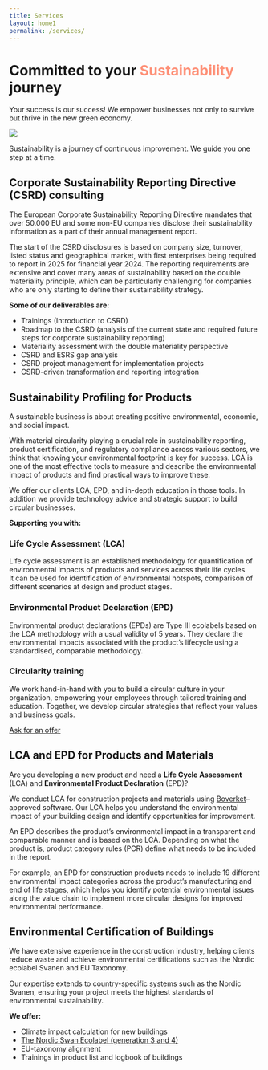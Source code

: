 ```yaml
---
title: Services
layout: home1
permalink: /services/
---
```


# Committed to your <font color="#fe9178">Sustainability</font> journey

Your success is our success! We empower businesses not only to survive but thrive in the new green economy.

 ![](/assets/images/sustainability-journey.jpeg)

Sustainability is a journey of continuous improvement. We guide you one step at a time.

## Corporate Sustainability Reporting Directive (CSRD) consulting 

The European Corporate Sustainability Reporting Directive mandates that over 50.000 EU and some non-EU companies disclose their sustainability information as a part of their annual management report.

The start of the CSRD disclosures is based on company size, turnover, listed status and geographical market, with first enterprises being required to report in 2025 for financial year 2024. The reporting requirements are extensive and cover many areas of sustainability based on the double materiality principle, which can be particularly challenging for companies who are only starting to define their sustainability strategy.

**Some of our deliverables are:**

- Trainings (Introduction to CSRD)
- Roadmap to the CSRD (analysis of the current state and required future steps for corporate sustainability reporting)
- Materiality assessment with the double materiality perspective
- CSRD and ESRS gap analysis
- CSRD project management for implementation projects
- CSRD-driven transformation and reporting integration

## Sustainability Profiling for Products

A sustainable business is about creating positive environmental, economic, and social impact.

With material circularity playing a crucial role in sustainability reporting, product certification, and regulatory compliance across various sectors, we think that knowing your environmental footprint is key for success. LCA is one of the most effective tools to measure and describe the environmental impact of products and find practical ways to improve these.

We offer our clients LCA, EPD, and in-depth education in those tools. In addition we provide technology advice and strategic support to build circular businesses.

**Supporting you with:**

###  Life Cycle Assessment (LCA)  
 
 Life cycle assessment is an established methodology for quantification of environmental impacts of products and services across their life cycles.  
It can be used for identification of environmental hotspots, comparison of different scenarios at design and product stages.

###  Environmental Product Declaration (EPD)  
 
 Environmental product declarations (EPDs) are Type III ecolabels based on the LCA methodology with a usual validity of 5 years. They declare the environmental impacts associated with the product’s lifecycle using a standardised, comparable methodology.

###  Circularity training  
 
 We work hand-in-hand with you to build a circular culture in your organization, empowering your employees through tailored training and education. Together, we develop circular strategies that reflect your values and business goals.

 [Ask for an offer](https://forms.office.com/Pages/ResponsePage.aspx?id=OMsD_2UbPEKOQhJn4ZyvwkEMtSRIuMRNmBidQUS90glUN1JBQzZKRFNPTjJINDY4RTBBV1pVNEc0Uy4u)

## LCA and EPD for Products and Materials

Are you developing a new product and need a **Life Cycle Assessment** (LCA) and **Environmental Product Declaration** (EPD)?

We conduct LCA for construction projects and materials using [Boverket](https://www.boverket.se/sv/byggande/hallbart-byggande-och-forvaltning/livscykelanalys/miljodata-och-lca-verktyg/verktyg-for-lca/)– approved software. Our LCA helps you understand the environmental impact of your building design and identify opportunities for improvement.

An EPD describes the product’s environmental impact in a transparent and comparable manner and is based on the LCA. Depending on what the product is, product category rules (PCR) define what needs to be included in the report.

For example, an EPD for construction products needs to include 19 different environmental impact categories across the product’s manufacturing and end of life stages, which helps you identify potential environmental issues along the value chain to implement more circular designs for improved environmental performance.

## Environmental Certification of Buildings

We have extensive experience in the construction industry, helping clients reduce waste and achieve environmental certifications such as the Nordic ecolabel Svanen and EU Taxonomy.

Our expertise extends to country-specific systems such as the Nordic Svanen, ensuring your project meets the highest standards of environmental sustainability.

**We offer:**

- Climate impact calculation for new buildings
- [The Nordic Swan Ecolabel (generation 3 and 4)](https://www.svanen.se/)
- EU-taxonomy alignment
- Trainings in product list and logbook of buildings
